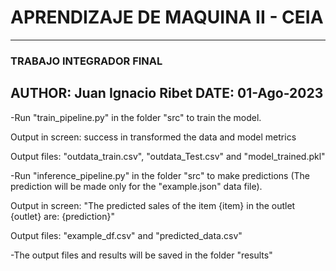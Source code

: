 # APRENDIZAJE DE MAQUINA II - CEIA
-------------------------------------------------------------
### TRABAJO INTEGRADOR FINAL 

AUTHOR: Juan Ignacio Ribet
DATE: 01-Ago-2023
-------------------------------------------------------------

-Run "train_pipeline.py" in the folder "src" to train the model.

Output in screen: success in transformed the data and model metrics

Output files: "outdata_train.csv", "outdata_Test.csv" and "model_trained.pkl" 

-Run "inference_pipeline.py" in the folder "src" to make predictions (The prediction will be made only for the "example.json" data file).

Output in screen: "The predicted sales of the item {item} in the outlet {outlet} are: {prediction}"

Output files: "example_df.csv" and "predicted_data.csv"



-The output files and results will be saved in the folder "results"
